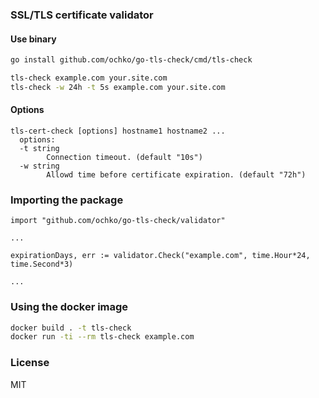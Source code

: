 ### SSL/TLS certificate validator

#### Use binary
```sh
go install github.com/ochko/go-tls-check/cmd/tls-check

tls-check example.com your.site.com
tls-check -w 24h -t 5s example.com your.site.com
```

#### Options
```
tls-cert-check [options] hostname1 hostname2 ...
  options:
  -t string
    	Connection timeout. (default "10s")
  -w string
    	Allowd time before certificate expiration. (default "72h")
```

### Importing the package

```golang
import "github.com/ochko/go-tls-check/validator"

...

expirationDays, err := validator.Check("example.com", time.Hour*24, time.Second*3)

...

```

### Using the docker image

```sh
docker build . -t tls-check
docker run -ti --rm tls-check example.com
```

### License

MIT
